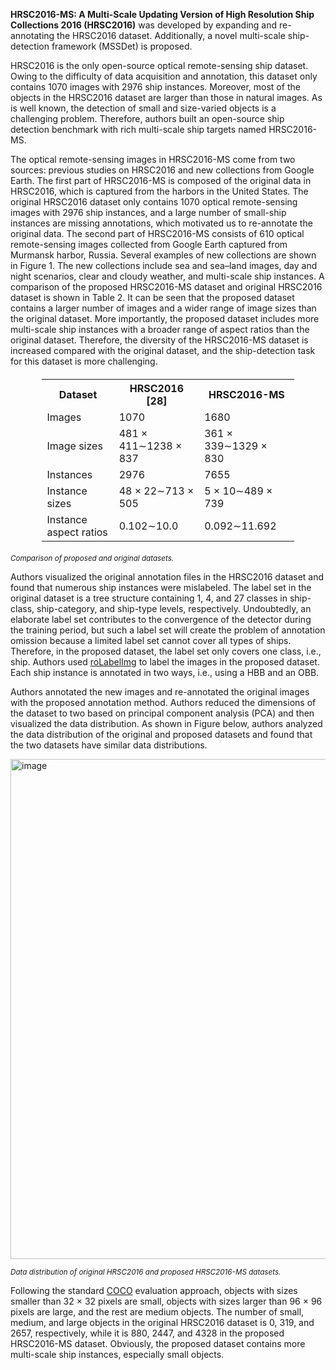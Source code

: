 **HRSC2016-MS: A Multi-Scale Updating Version of High Resolution Ship Collections 2016 (HRSC2016)** was developed by expanding and re-annotating the HRSC2016 dataset. Additionally, a novel multi-scale ship-detection framework (MSSDet) is proposed. 

HRSC2016 is the only open-source optical remote-sensing ship dataset. Owing to the difficulty of data acquisition and annotation, this dataset only contains 1070 images with 2976 ship instances. Moreover, most of the objects in the HRSC2016 dataset are larger than those in natural images. As is well known, the detection of small and size-varied objects is a challenging problem. Therefore, authors built an open-source ship detection benchmark with rich multi-scale ship targets named HRSC2016-MS.

The optical remote-sensing images in HRSC2016-MS come from two sources: previous studies on HRSC2016 and new collections from Google Earth. The first part of HRSC2016-MS is composed of the original data in HRSC2016, which is captured from the harbors in the United States. The original HRSC2016 dataset only contains 1070 optical remote-sensing images with 2976 ship instances, and a large number of small-ship instances are missing annotations, which motivated us to re-annotate the original data. The second part of HRSC2016-MS consists of 610 optical remote-sensing images collected from Google Earth captured from Murmansk harbor, Russia. Several examples of new collections are shown in Figure 1. The new collections include sea and sea–land images, day and night scenarios, clear and cloudy weather, and multi-scale ship instances. A comparison of the proposed HRSC2016-MS dataset and original HRSC2016 dataset is shown in Table 2. It can be seen that the proposed dataset contains a larger number of images and a wider range of image sizes than the original dataset. More importantly, the proposed dataset includes more multi-scale ship instances with a broader range of aspect ratios than the original dataset. Therefore, the diversity of the HRSC2016-MS dataset is increased compared with the original dataset, and the ship-detection task for this dataset is more challenging.

<!DOCTYPE html>
<html>
<head>
<style>
  table {
    border-collapse: collapse;
    width: 80%;
    margin: 20px auto;
  }

  th, td {
    border: 1px solid #dddddd;
    text-align: center;
    padding: 8px;
  }

  th {
    background-color: #f2f2f2;
  }
</style>
</head>
<body>

<table>
  <tr>
    <th>Dataset</th>
    <th>HRSC2016 [28]</th>
    <th>HRSC2016-MS</th>
  </tr>
  <tr>
    <td>Images</td>
    <td>1070</td>
    <td>1680</td>
  </tr>
  <tr>
    <td>Image sizes</td>
    <td>481 × 411∼1238 × 837</td>
    <td>361 × 339∼1329 × 830</td>
  </tr>
  <tr>
    <td>Instances</td>
    <td>2976</td>
    <td>7655</td>
  </tr>
  <tr>
    <td>Instance sizes</td>
    <td>48 × 22∼713 × 505</td>
    <td>5 × 10∼489 × 739</td>
  </tr>
  <tr>
    <td>Instance aspect ratios</td>
    <td>0.102∼10.0</td>
    <td>0.092∼11.692</td>
  </tr>
</table>

</body>
</html>

<span style="font-size: smaller; font-style: italic;">Comparison of proposed and original datasets.</span>

Authors visualized the original annotation files in the HRSC2016 dataset and found that numerous ship instances were mislabeled. The label set in the original dataset is a tree structure containing 1, 4, and 27 classes in ship-class, ship-category, and ship-type levels, respectively. Undoubtedly, an elaborate label set contributes to the convergence of the detector during the training period, but such a label set will create the problem of annotation omission because a limited label set cannot cover all types of ships. Therefore, in the proposed dataset, the label set only covers one class, i.e., ship. Authors used [roLabelImg](https://github.com/cgvict/roLabelImg) to label the images in the proposed dataset. Each ship instance is annotated in two ways, i.e., using a HBB and an OBB. 

Authors annotated the new images and re-annotated the original images with the proposed annotation method. Authors reduced the dimensions of the dataset to two based on principal component analysis (PCA) and then visualized the data distribution. As shown in Figure below, authors analyzed the data distribution of the original and proposed datasets and found that the two datasets have similar data distributions.

<img src="https://www.mdpi.com/remotesensing/remotesensing-14-05460/article_deploy/html/images/remotesensing-14-05460-g003.png" alt="image" width="800">

<span style="font-size: smaller; font-style: italic;">Data distribution of original HRSC2016 and proposed HRSC2016-MS datasets.</span>

Following the standard [COCO](https://scholar.google.com/scholar_lookup?title=Microsoft+COCO:+Common+Objects+in+Context&conference=Proceedings+of+the+European+Conference+on+Computer+Vision&author=Lin,+T.Y.&author=Maire,+M.&author=Belongie,+S.&author=Hays,+J.&author=Perona,+P.&author=Ramanan,+D.&author=Doll%C3%A1r,+P.&author=Zitnick,+C.L.&publication_year=2014&pages=740%E2%80%93755) evaluation approach, objects with sizes smaller than 32 × 32 pixels are small, objects with sizes larger than 96 × 96 pixels are large, and the rest are medium objects. The number of small, medium, and large objects in the original HRSC2016 dataset is 0, 319, and 2657, respectively, while it is 880, 2447, and 4328 in the proposed HRSC2016-MS dataset. Obviously, the proposed dataset contains more multi-scale ship instances, especially small objects.
